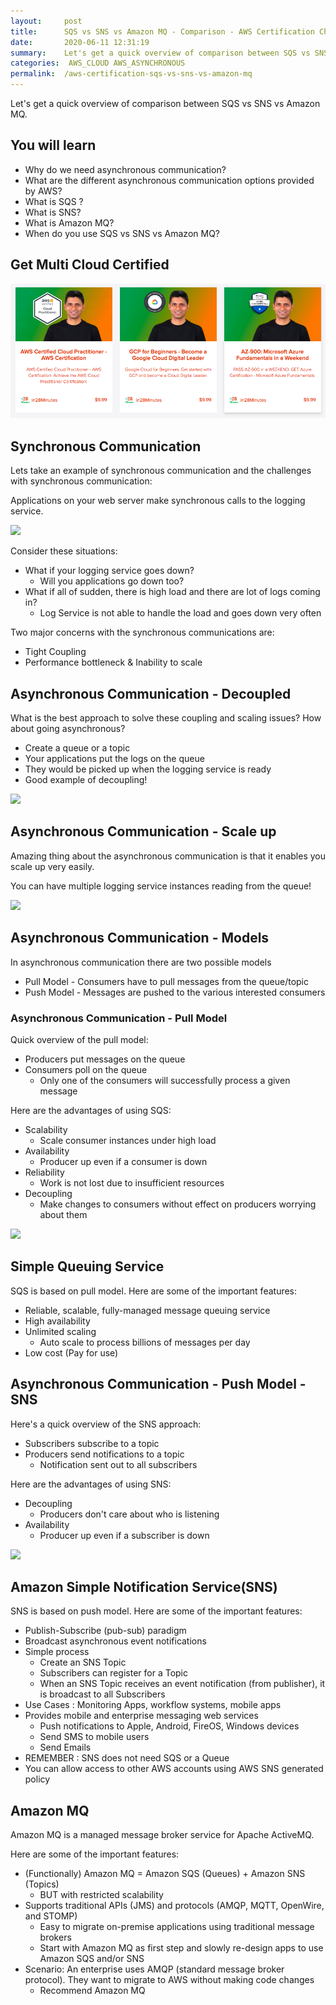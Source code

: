 ```yaml
---
layout:     post
title:      SQS vs SNS vs Amazon MQ - Comparison - AWS Certification Cheat Sheet
date:       2020-06-11 12:31:19
summary:    Let's get a quick overview of comparison between SQS vs SNS vs Amazon MQ.
categories:  AWS_CLOUD AWS_ASYNCHRONOUS
permalink:  /aws-certification-sqs-vs-sns-vs-amazon-mq
---
```


Let's get a quick overview of comparison between SQS vs SNS vs Amazon MQ. 

## You will learn
- Why do we need asynchronous communication?
- What are the different asynchronous communication options provided by AWS?
- What is SQS ?
- What is SNS?
- What is Amazon MQ?
- When do you use SQS vs SNS vs Amazon MQ?

## Get Multi Cloud Certified

<div>
	<p><a href="https://courses.in28minutes.com/p/3-in-1-aws-azure-and-google-cloud-beginner-certifications"><img src="/images/multi-cloud-certified.png" alt="Image" title="AWS Architect Associate Certification"></a></p>
</div>

## Synchronous Communication

Lets take an example of synchronous communication and the challenges with synchronous communication:

Applications on your web server make synchronous calls to the logging service.

![](/images/aws/02-Queuing/0-SQS-00.png)

Consider these situations:
- What if your logging service goes down?
	- Will you applications go down too?
- What if all of sudden, there is high load and there are lot of logs coming in?
	- Log Service is not able to handle the load and goes down very often

Two major concerns with the synchronous communications are:
- Tight Coupling
- Performance bottleneck & Inability to scale

## Asynchronous Communication - Decoupled

What is the best approach to solve these coupling and scaling issues? How about going asynchronous?
- Create a queue or a topic
- Your applications put the logs on the queue
- They would be picked up when the logging service is ready
- Good example of decoupling!

![](/images/aws/02-Queuing/0-SQS-01.png)

## Asynchronous Communication - Scale up

Amazing thing about the asynchronous communication is that it enables you scale up very easily.

You can have multiple logging service instances reading from the queue!

![](/images/aws/02-Queuing/0-SQS-02.png)

## Asynchronous Communication - Models
In asynchronous communication there are two possible models
- Pull Model - Consumers have to pull messages from the queue/topic
- Push Model - Messages are pushed to the various interested consumers

### Asynchronous Communication - Pull Model

Quick overview of the pull model:
- Producers put messages on the queue
- Consumers poll on the queue
	- Only one of the consumers will successfully process a given message

Here are the advantages of using SQS:
- Scalability
	- Scale consumer instances under high load
- Availability
	- Producer up even if a consumer is down
- Reliability
	- Work is not lost due to insufficient resources
- Decoupling
	- Make changes to consumers without effect on producers worrying about them

![](/images/aws/02-Queuing/2-sqs.png)

## Simple Queuing Service

SQS is based on pull model. Here are some of the important features:
- Reliable, scalable, fully-managed message queuing service
- High availability
- Unlimited scaling
	- Auto scale to process billions of messages per day
- Low cost (Pay for use)

## Asynchronous Communication - Push Model - SNS

Here's a quick overview of the SNS approach:
- Subscribers subscribe to a topic
- Producers send notifications to a topic
	- Notification sent out to all subscribers

Here are the advantages of using SNS:
- Decoupling
	- Producers don't care about who is listening
- Availability
	- Producer up even if a subscriber is down

![](/images/aws/02-Queuing/3-SNS.png)

## Amazon Simple Notification Service(SNS)

SNS is based on push model. Here are some of the important features:
- Publish-Subscribe (pub-sub) paradigm
- Broadcast asynchronous event notifications
- Simple process
	- Create an SNS Topic
	- Subscribers can register for a Topic
	- When an SNS Topic receives an event notification (from publisher), it is broadcast to all Subscribers
- Use Cases : Monitoring Apps, workflow systems, mobile apps
- Provides mobile and enterprise messaging web services
	- Push notifications to Apple, Android, FireOS, Windows devices
	- Send SMS to mobile users
	- Send Emails
- REMEMBER : SNS does not need SQS or a Queue
- You can allow access to other AWS accounts using AWS SNS generated policy

## Amazon MQ

Amazon MQ is a managed message broker service for Apache ActiveMQ.

Here are some of the important features:
- (Functionally) Amazon MQ = Amazon SQS (Queues) + Amazon SNS (Topics)
	- BUT with restricted scalability
- Supports traditional APIs (JMS) and protocols (AMQP, MQTT, OpenWire, and STOMP)
	- Easy to migrate on-premise applications using traditional message brokers
	- Start with Amazon MQ as first step and slowly re-design apps to use Amazon SQS and/or SNS
- Scenario: An enterprise uses AMQP (standard message broker protocol). They want to migrate to AWS without making code changes 
	- Recommend Amazon MQ
